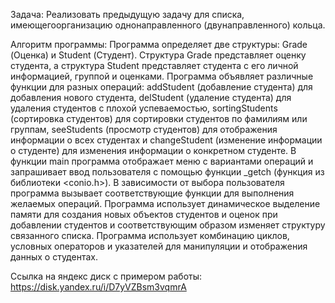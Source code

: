 Задача: Реализовать предыдущую задачу для списка, имеющегоорганизацию однонаправленного (двунаправленного) кольца.

Алгоритм программы: Программа определяет две структуры: Grade (Оценка) и Student (Студент). Структура Grade представляет оценку студента, а структура Student представляет студента с его личной информацией, группой и оценками.
Программа объявляет различные функции для разных операций: addStudent (добавление студента) для добавления нового студента, delStudent (удаление студента) для удаления студентов с плохой успеваемостью, sortingStudents (сортировка студентов) для сортировки студентов по фамилиям или группам, seeStudents (просмотр студентов) для отображения информации о всех студентах и changeStudent (изменение информации о студенте) для изменения информации о конкретном студенте.
В функции main программа отображает меню с вариантами операций и запрашивает ввод пользователя с помощью функции _getch (функция из библиотеки <conio.h>).
В зависимости от выбора пользователя программа вызывает соответствующие функции для выполнения желаемых операций.
Программа использует динамическое выделение памяти для создания новых объектов студентов и оценок при добавлении студентов и соответствующим образом изменяет структуру связанного списка.
Программа использует комбинацию циклов, условных операторов и указателей для манипуляции и отображения данных о студентах.

Ссылка на яндекс диск с примером работы: https://disk.yandex.ru/i/D7yVZBsm3vqmrA
